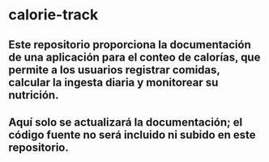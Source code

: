 # calorie-track
## Este repositorio proporciona la documentación de una aplicación para el conteo de calorías, que permite a los usuarios registrar comidas, calcular la ingesta diaria y monitorear su nutrición.
## Aquí solo se actualizará la documentación; el código fuente no será incluido ni subido en este repositorio.

